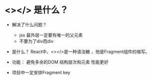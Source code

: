 # <></> 是什么？
- 解决了什么问题？
    - jsx 最外层一定要有唯一的父元素
    - 不要为了div而div
- 是什么？
    React中，<></>是一种语法糖 ，他是Fragment组件的缩写。

- 功能：
     避免多余的DOM 结构层次和元素
     性能更好 
- 项目中一定安排Fragment key 